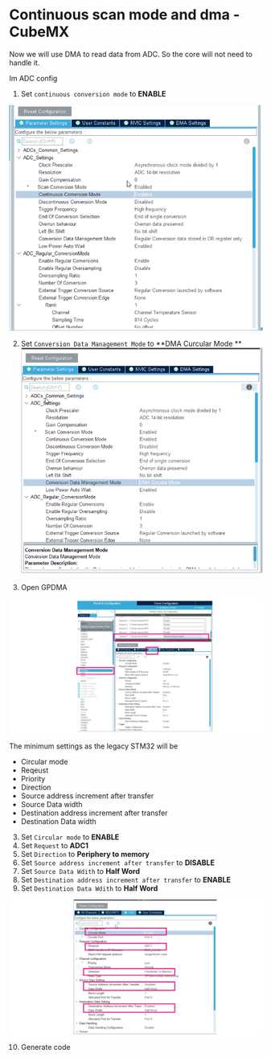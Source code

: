 # Continuous scan mode and dma - CubeMX

Now we will use DMA to read data from ADC. So the core will not need to handle it. 

Im ADC config 
1. Set `continuous conversion mode` to **ENABLE**

![alt text](./img/24_05_21_473.png)

2. Set `Conversion Data Management Mode` to **DMA Curcular Mode
**
![alt text](./img/24_05_21_476.png)

2. Open GPDMA

![alt text](./img/gpdma_select.svg)

The minimum settings as the legacy STM32 will be

- Circular mode
- Reqeust
- Priority
- Direction
- Source address increment after transfer
- Source Data width
- Destination address increment after transfer
- Destination Data width

3. Set `Circular mode` to **ENABLE**
4. Set `Request` to **ADC1**
5. Set `Direction` to **Periphery to memory**
6. Set `Source address increment after transfer` to **DISABLE**
7. Set `Source Data Wdith` to **Half Word**
8. Set `Destination address increment after transfer` to **ENABLE**
9. Set `Destination Data Wdith` to **Half Word**

![alt text](./img/channel_conf.svg)

10. Generate code